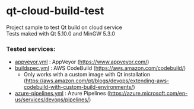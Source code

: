 # qt-cloud-build-test

Project sample to test Qt build on cloud service\
Tests maked with Qt 5.10.0 and MinGW 5.3.0

### Tested services:

* [appveyor.yml](appveyor.yml) : AppVeyor (https://www.appveyor.com/)
* [buildspec.yml](buildspec.yml) : AWS CodeBuild (https://aws.amazon.com/codebuild/)
  * Only works with a custom image with Qt installation (https://aws.amazon.com/pt/blogs/devops/extending-aws-codebuild-with-custom-build-environments/)
* [azure-pipelines.yml](azure-pipelines.yml) : Azure Pipelines (https://azure.microsoft.com/en-us/services/devops/pipelines/)

